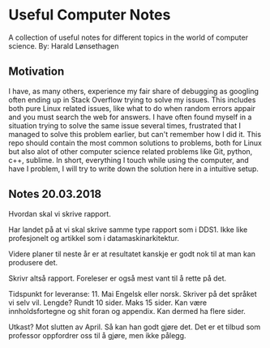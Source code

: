 # Useful Computer Notes
A collection of useful notes for different topics in the world of computer science.
By: Harald Lønsethagen

## Motivation
I have, as many others, experience my fair share of debugging as googling often ending up in Stack Overflow trying to solve my issues.
This includes both pure Linux related issues, like what to do when random errors appair and you must search the web for answers. I have often found myself in a situation trying to solve the same issue several times, frustrated that I managed to solve this problem earlier, but can't remember how I did it. This repo should contain the most common solutions to problems, both for Linux but also alot of other computer science related problems like Git, python, c++, sublime. In short, everything I touch while using the computer, and have I problem, I will try to write down the solution here in a intuitive setup.


## Notes 20.03.2018
Hvordan skal vi skrive rapport. 

Har landet på at vi skal skrive samme type rapport som i DDS1. Ikke like profesjonelt og artikkel som i datamaskinarkitektur. 

Videre planer til neste år er at resultatet kanskje er godt nok til at man kan produsere det.

Skrivr altså rapport. Foreleser er også mest vant til å rette på det.

Tidspunkt for leveranse: 
11. Mai
Engelsk eller norsk. Skriver på det språket vi selv vil.
Lengde? Rundt 10 sider. Maks 15 sider. Kan være innholdsfortegne og shit foran og appendix. Kan dermed ha flere sider. 

Utkast?
Mot slutten av April. Så kan han godt gjøre det.
Det er et tilbud som professor oppfordrer oss til å gjøre, men ikke pålegg.
